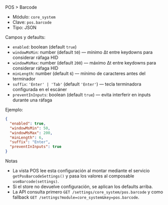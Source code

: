 POS > Barcode

- Módulo: `core_system`
- Clave: `pos.barcode`
- Tipo: JSON

Campos y defaults:

- `enabled`: boolean (default `true`)
- `windowMsMin`: number (default `50`) — mínimo Δt entre keydowns para considerar ráfaga HID
- `windowMsMax`: number (default `200`) — máximo Δt entre keydowns para considerar ráfaga HID
- `minLength`: number (default `6`) — mínimo de caracteres antes del terminador
- `suffix`: `'Enter' | 'Tab'` (default `'Enter'`) — tecla terminadora configurada en el escáner
- `preventInInputs`: boolean (default `true`) — evita interferir en inputs durante una ráfaga

Ejemplo:

```json
{
  "enabled": true,
  "windowMsMin": 50,
  "windowMsMax": 200,
  "minLength": 6,
  "suffix": "Enter",
  "preventInInputs": true
}
```

Notas

- La vista POS lee esta configuración al montar mediante el servicio `getPosBarcodeSettings()` y pasa los valores al composable `useBarcode(settings)`.
- Si el store no devuelve configuración, se aplican los defaults arriba.
- La API consulta primero `GET /settings/core_system/pos.barcode` y como fallback `GET /settings?module=core_system&key=pos.barcode`.